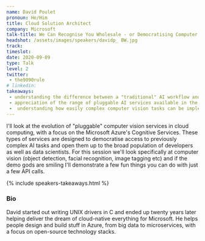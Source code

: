 ```yaml
---
name: David Poulet
pronoun: He/Him
title: Cloud Solution Architect
company: Microsoft
talk-title: We Can Recognise You Wholesale - or Democratising Computer Vision with Pluggable AI Services in Azure
headshot: /assets/images/speakers/davidp_ BW.jpg
track: 
timeslot: 
date: 2020-09-09
type: Talk
level: 2
twitter:
 - the9090rule
# linkedin: 
takeaways:
 - understanding the difference between a "traditional" AI workflow and a "cognitive service" style AI workflow
 - appreciation of the range of pluggable AI services available in the cloud (focussing on Microsoft Azure)
 -  understanding how easily complex computer vision tasks can be implemented by non-data scientist developers using cognitive services
---
```


<p>I'll look at the evolution of "pluggable" computer vision services in cloud computing, with a focus on the Microsoft Azure's Cognitive Services. 
These types of services are designed to democratise access to previously complex AI tasks and open them up to the broad population of developers as 
well as data scientists. For this session we'll look specifically at computer vision (object detection, facial recognition, image tagging etc) and if 
the demo gods are smiling I'll demonstrate a few fun things you can do with just a few API calls.</p>

{% include speakers-takeaways.html %}

<h3>Bio</h3>
<p>David started out writing UNIX drivers in C and ended up twenty years later helping deliver the dream of cloud-native everything for Microsoft. 
He helps people design and build stuff in Azure, from big data to microservices, with a focus on open-source technology stacks.</p>